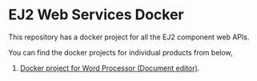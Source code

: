 # EJ2 Web Services Docker
This repository has a docker project for all the EJ2 component web APIs.

You can find the docker projects for individual products from below,
1. [Docker project for Word Processor (Document editor)](https://github.com/SyncfusionExamples/Word-Processor-Server-Docker).
